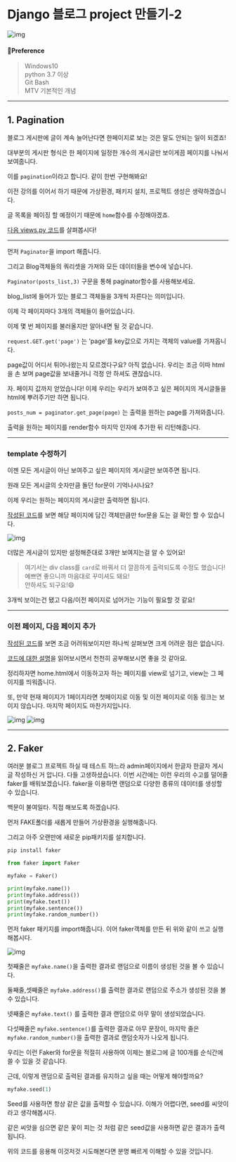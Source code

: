 # Django 블로그 project 만들기-2
  
![img](../.vuepress/public/images/Logo.png)  
  
#### 🧱Preference

> Windows10  
> python 3.7 이상  
> Git Bash  
> MTV 기본적인 개념

---

## 1. Pagination

블로그 게시판에 글이 계속 늘어난다면 한페이지로 보는 것은 말도 안되는 일이 되겠죠!

대부분의 게시판 형식은 한 페이지에 일정한 개수의 게시글만 보이게끔 페이지를 나눠서 보여줍니다.

이를 `pagination`이라고 합니다. 같이 한번 구현해봐요!

이전 강의를 이어서 하기 때문에 가상환경, 패키지 설치, 프로젝트 생성은 생략하겠습니다.

글 목록을 페이징 할 예정이기 때문에 `home`함수를 수정해야겠죠.

[다음 views.py 코드](https://gist.github.com/jun108059/6674cac11bce906f0e6e11966ca43534)를 살펴봅시다!

---

먼저 `Paginator`을 import 해줍니다.

그리고 Blog객체들의 쿼리셋을 가져와 모든 데이터들을 변수에 넣습니다.

`Paginator(posts_list,3)` 구문을 통해 paginator함수를 사용해보세요.

blog_list에 들어가 있는 블로그 객체들을 3개씩 자른다는 의미입니다. 

이제 각 페이지마다 3개의 객체들이 들어있습니다.

이제 몇 번 페이지를 불러올지만 알아내면 될 것 같습니다. 

`request.GET.get('page')` 는 'page'를 key값으로 가지는 객체의 value를 가져옵니다. 

page값이 어디서 튀어나왔는지 모르겠다구요? 아직 없습니다. 우리는 조금 이따 html을 손 보며 page값을 보내줄거니 걱정 안 하셔도 괜찮습니다.


자. 페이지 값까지 얻었습니다! 이제 우리는 우리가 보여주고 싶은 페이지의 게시글들을 html에 뿌려주기만 하면 됩니다. 

`posts_num = paginator.get_page(page)` 는 출력을 원하는 page를 가져와줍니다.

출력을 원하는 페이지를 render함수 마지막 인자에 추가한 뒤 리턴해줍니다.

---

### template 수정하기

이젠 모든 게시글이 아닌 보여주고 싶은 페이지의 게시글만 보여주면 됩니다.

원래 모든 게시글의 숫자만큼 돌던 for문이 기억나시나요?

이제 우리는 원하는 페이지의 게시글만 출력하면 됩니다.

[작성된 코드](https://gist.github.com/jun108059/ffa9a110c8b6d751261f724693ead835)를 보면 해당 페이지에 담긴 객체만큼만 for문을 도는 걸 확인 할 수 있습니다.

![img](../.vuepress/public/images/django1/django-17.png)

더많은 게시글이 있지만 설정해준대로 3개만 보여지는걸 알 수 있어요!

> 여기서는 div class를 `card`로 바꿔서 더 깔끔하게 출력되도록 수정도 했습니다!  
> 예쁘면 좋으니까 마음대로 꾸미셔도 돼요!   
> 안하셔도 되구요!😄

3개씩 보이는건 됐고 다음/이전 페이지로 넘어가는 기능이 필요할 것 같요!

---

### 이전 페이지, 다음 페이지 추가

[작성된 코드](https://gist.github.com/jun108059/cf971318170140299a948e8204cc6fff)를 보면 조금 어려워보이지만 하나씩 살펴보면 크게 어려운 점은 없습니다.

[코드에 대한 설명](https://gist.github.com/jun108059/170e516dee4393defca891ab2d5c11c2)을 읽어보시면서 천천히 공부해보시면 좋을 것 같아요.

정리하자면 home.html에서 이동하고자 하는 페이지를 view로 넘기고, view는 그 페이지를 띄워줍니다.

또, 만약 현재 페이지가 1페이지라면 첫페이지로 이동 및 이전 페이지로 이동 링크는 보이지 않습니다. 마지막 페이지도 마찬가지입니다.

![img](../.vuepress/public/images/django1/django-18.png)
![img](../.vuepress/public/images/django1/django-19.png)

---

## 2. Faker

여러분 블로그 프로젝트 하실 때 테스트 하느라 admin페이지에서 한글자 한글자 게시글 작성하신 거 압니다. 다들 고생하셨습니다. 이번 시간에는 이런 우리의 수고를 덜어줄 faker를 배워보겠습니다. faker을 이용하면 랜덤으로 다양한 종류의 데이터를 생성할 수 있습니다.

백문이 불여일타. 직접 해보도록 하겠습니다.

먼저 FAKE폴더를 새롭게 만들어 가상환경을 실행해줍니다.

그리고 아주 오랜만에 새로운 pip패키지를 설치합니다.

```bash
pip install faker
```

```python
from faker import Faker

myfake = Faker()

print(myfake.name()) 
print(myfake.address())
print(myfake.text()) 
print(myfake.sentence())
print(myfake.random_number())
```

먼저 faker 패키지를 import해줍니다. 이어 faker객체를 만든 뒤 위와 같이 쓰고 실행해봅시다.

![img](../.vuepress/public/images/django1/django-14.png)


첫째줄은 `myfake.name()`을 출력한 결과로 랜덤으로 이름이 생성된 것을 볼 수 있습니다.

둘째줄,셋째줄은 `myfake.address()`를 출력한 결과로 랜덤으로 주소가 생성된 것을 볼 수 있습니다.

넷째줄은 `myfake.text()` 를 출력한 결과 랜덤으로 아무 말이 생성되었습니다.

다섯째줄은 `myfake.sentence()`를 출력한 결과로 아무 문장이, 마지막 줄은 `myfake.random_number()`을 출력한 결과로 랜덤숫자가 나오게 됩니다.

우리는 이런 Faker와 for문을 적절히 사용하여 이제는 블로그에 글 100개를 순식간에 쓸 수 있을 것 같습니다.

근데, 이렇게 랜덤으로 출력된 결과를 유지하고 싶을 때는 어떻게 해야할까요?


```python
myfake.seed(1)
```

Seed를 사용하면 항상 같은 값을 출력할 수 있습니다. 이해가 어렵다면, seed를 씨앗이라고 생각해봅시다. 

같은 씨앗을 심으면 같은 꽃이 피는 것 처럼 같은 seed값을 사용하면 같은 결과가 출력됩니다. 

위의 코드를 응용해 이것저것 시도해본다면 분명 빠르게 이해할 수 있을 것입니다.